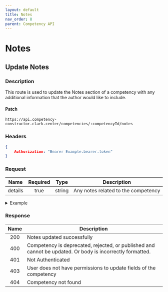 ```yaml
---
layout: default
title: Notes
nav_order: 8
parent: Competency API
---
```

# Notes

## Update Notes

### Description
This route is used to update the Notes section of a competency with any additional information that the author would like to include.

#### Patch
```http
https://api.competency-constructor.clark.center/competencies/:competencyId/notes
```

### Headers
```json
{
    Authorization: "Bearer Example.bearer.token"
}
```

### Request

| Name | Required | Type | Description |
|:----:|:-----:|:----:|-----|
| details | true | string | Any notes related to the competency |

<details closed markdown="block">
  <summary>
    Example
  </summary>

### Example Http request body
```json
{
    body: {
        details: "This competency is meant for students with a Cyber Security track only."
    }
}
```

### Example Curl request
```bash
curl -X PATCH \
  -H "Content-Type: application/json" \
  -H "Authorization": "Bearer Example.bearer.token" \
  -d '{
        notes: "This competency is meant for students with a Cyber Security track only."
    }' \
  -L "https://api.competency-constructor.clark.center/competencies/6112745b84804cf5833aa94c/notes"
```
</details>

### Response

| Name | Description |
|:----:|----|
| 200 | Notes updated successfully |
| 400 | Competency is deprecated, rejected, or published and cannot be updated. Or body is incorrectly formatted. |
| 401 | Not Authenticated  |
| 403 | User does not have permissions to update fields of the competency |
| 404 | Competency not found |